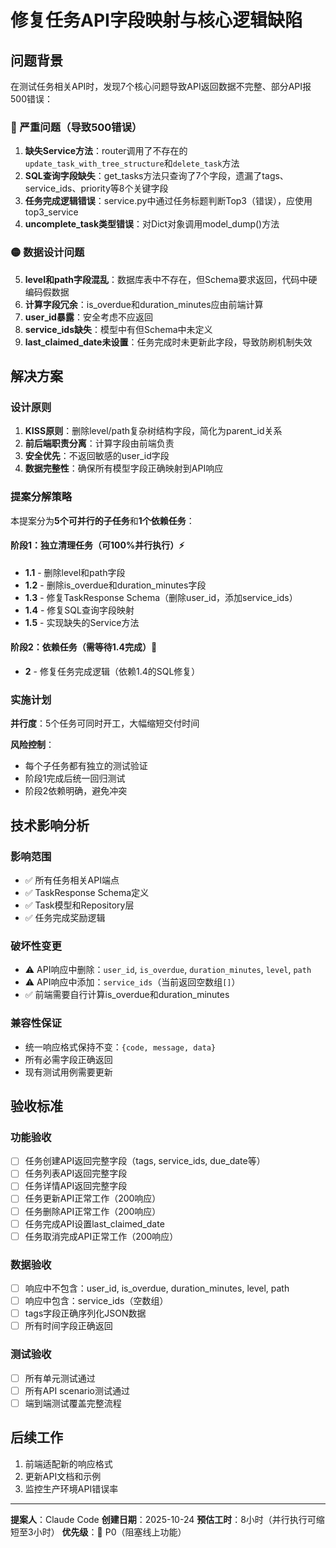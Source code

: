 # 修复任务API字段映射与核心逻辑缺陷

## 问题背景

在测试任务相关API时，发现7个核心问题导致API返回数据不完整、部分API报500错误：

### 🔴 严重问题（导致500错误）
1. **缺失Service方法**：router调用了不存在的`update_task_with_tree_structure`和`delete_task`方法
2. **SQL查询字段缺失**：get_tasks方法只查询了7个字段，遗漏了tags、service_ids、priority等8个关键字段
3. **任务完成逻辑错误**：service.py中通过任务标题判断Top3（错误），应使用top3_service
4. **uncomplete_task类型错误**：对Dict对象调用model_dump()方法

### 🟡 数据设计问题
5. **level和path字段混乱**：数据库表中不存在，但Schema要求返回，代码中硬编码假数据
6. **计算字段冗余**：is_overdue和duration_minutes应由前端计算
7. **user_id暴露**：安全考虑不应返回
8. **service_ids缺失**：模型中有但Schema中未定义
9. **last_claimed_date未设置**：任务完成时未更新此字段，导致防刷机制失效

## 解决方案

### 设计原则
1. **KISS原则**：删除level/path复杂树结构字段，简化为parent_id关系
2. **前后端职责分离**：计算字段由前端负责
3. **安全优先**：不返回敏感的user_id字段
4. **数据完整性**：确保所有模型字段正确映射到API响应

### 提案分解策略

本提案分为**5个可并行的子任务**和**1个依赖任务**：

#### 阶段1：独立清理任务（可100%并行执行）⚡

- **1.1** - 删除level和path字段
- **1.2** - 删除is_overdue和duration_minutes字段
- **1.3** - 修复TaskResponse Schema（删除user_id，添加service_ids）
- **1.4** - 修复SQL查询字段映射
- **1.5** - 实现缺失的Service方法

#### 阶段2：依赖任务（需等待1.4完成）🔗

- **2** - 修复任务完成逻辑（依赖1.4的SQL修复）

### 实施计划

**并行度**：5个任务可同时开工，大幅缩短交付时间

**风险控制**：
- 每个子任务都有独立的测试验证
- 阶段1完成后统一回归测试
- 阶段2依赖明确，避免冲突

## 技术影响分析

### 影响范围
- ✅ 所有任务相关API端点
- ✅ TaskResponse Schema定义
- ✅ Task模型和Repository层
- ✅ 任务完成奖励逻辑

### 破坏性变更
- ⚠️ API响应中删除：`user_id`, `is_overdue`, `duration_minutes`, `level`, `path`
- ⚠️ API响应中添加：`service_ids`（当前返回空数组`[]`）
- ✅ 前端需要自行计算is_overdue和duration_minutes

### 兼容性保证
- 统一响应格式保持不变：`{code, message, data}`
- 所有必需字段正确返回
- 现有测试用例需要更新

## 验收标准

### 功能验收
- [ ] 任务创建API返回完整字段（tags, service_ids, due_date等）
- [ ] 任务列表API返回完整字段
- [ ] 任务详情API返回完整字段
- [ ] 任务更新API正常工作（200响应）
- [ ] 任务删除API正常工作（200响应）
- [ ] 任务完成API设置last_claimed_date
- [ ] 任务取消完成API正常工作（200响应）

### 数据验收
- [ ] 响应中不包含：user_id, is_overdue, duration_minutes, level, path
- [ ] 响应中包含：service_ids（空数组）
- [ ] tags字段正确序列化JSON数据
- [ ] 所有时间字段正确返回

### 测试验收
- [ ] 所有单元测试通过
- [ ] 所有API scenario测试通过
- [ ] 端到端测试覆盖完整流程

## 后续工作

1. 前端适配新的响应格式
2. 更新API文档和示例
3. 监控生产环境API错误率

---

**提案人**：Claude Code
**创建日期**：2025-10-24
**预估工时**：8小时（并行执行可缩短至3小时）
**优先级**：🔴 P0（阻塞线上功能）
